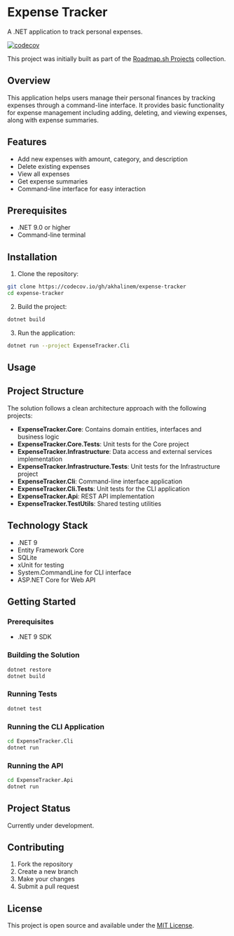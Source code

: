 # Expense Tracker

A .NET application to track personal expenses.

[![codecov](https://codecov.io/gh/akhalinem/expense-tracker/branch/master/graph/badge.svg)](https://codecov.io/gh/akhalinem/expense-tracker)

This project was initially built as part of the [Roadmap.sh Projects](https://roadmap.sh/projects/expense-tracker) collection.

## Overview

This application helps users manage their personal finances by tracking expenses through a command-line interface. It provides basic functionality for expense management including adding, deleting, and viewing expenses, along with expense summaries.

## Features

- Add new expenses with amount, category, and description
- Delete existing expenses
- View all expenses
- Get expense summaries
- Command-line interface for easy interaction

## Prerequisites

- .NET 9.0 or higher
- Command-line terminal

## Installation

1. Clone the repository:
```bash
git clone https://codecov.io/gh/akhalinem/expense-tracker
cd expense-tracker
```

2. Build the project:
```bash
dotnet build
```

3. Run the application:
```bash
dotnet run --project ExpenseTracker.Cli
```

## Usage

## Project Structure

The solution follows a clean architecture approach with the following projects:

- **ExpenseTracker.Core**: Contains domain entities, interfaces and business logic
- **ExpenseTracker.Core.Tests**: Unit tests for the Core project
- **ExpenseTracker.Infrastructure**: Data access and external services implementation
- **ExpenseTracker.Infrastructure.Tests**: Unit tests for the Infrastructure project
- **ExpenseTracker.Cli**: Command-line interface application
- **ExpenseTracker.Cli.Tests**: Unit tests for the CLI application
- **ExpenseTracker.Api**: REST API implementation
- **ExpenseTracker.TestUtils**: Shared testing utilities

## Technology Stack

- .NET 9
- Entity Framework Core
- SQLite
- xUnit for testing
- System.CommandLine for CLI interface
- ASP.NET Core for Web API

## Getting Started

### Prerequisites

- .NET 9 SDK

### Building the Solution

```bash
dotnet restore
dotnet build
```

### Running Tests

```bash
dotnet test
```

### Running the CLI Application

```bash
cd ExpenseTracker.Cli
dotnet run
```

### Running the API

```bash
cd ExpenseTracker.Api
dotnet run
```

## Project Status

Currently under development.

## Contributing

1. Fork the repository
2. Create a new branch
3. Make your changes
4. Submit a pull request

## License

This project is open source and available under the [MIT License](LICENSE).
